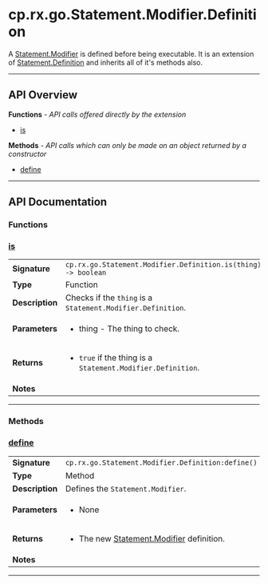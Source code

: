 # cp.rx.go.Statement.Modifier.Definition

A [Statement.Modifier](cp.rx.go.Statement.Modifier.md) is defined before being executable.
It is an extension of [Statement.Definition](cp.rx.go.Statement.Definition.md) and inherits
all of it's methods also.

---

## API Overview
**Functions** - _API calls offered directly by the extension_
 * [is](#is)

**Methods** - _API calls which can only be made on an object returned by a constructor_
 * [define](#define)


---

## API Documentation

### Functions


### [is](#is)

|                                             |                                                                                     |
| --------------------------------------------|-------------------------------------------------------------------------------------|
| **Signature**                               | `cp.rx.go.Statement.Modifier.Definition.is(thing) -> boolean`                                                                    |
| **Type**                                    | Function                                                                     |
| **Description**                             | Checks if the `thing` is a `Statement.Modifier.Definition`.                                                                     |
| **Parameters**                              | <ul><li>thing    - The thing to check.</li></ul> |
| **Returns**                                 | <ul><li>`true` if the thing is a `Statement.Modifier.Definition`.</li></ul>          |
| **Notes**                                   | <ul></ul>                |

---
### Methods


### [define](#define)

|                                             |                                                                                     |
| --------------------------------------------|-------------------------------------------------------------------------------------|
| **Signature**                               | `cp.rx.go.Statement.Modifier.Definition:define()`                                                                    |
| **Type**                                    | Method                                                                     |
| **Description**                             | Defines the `Statement.Modifier`.                                                                     |
| **Parameters**                              | <ul><li>None</li></ul> |
| **Returns**                                 | <ul><li>The new [Statement.Modifier](cp.rx.go.Statement.Modifier.md) definition.</li></ul>          |
| **Notes**                                   | <ul></ul>                |

---
